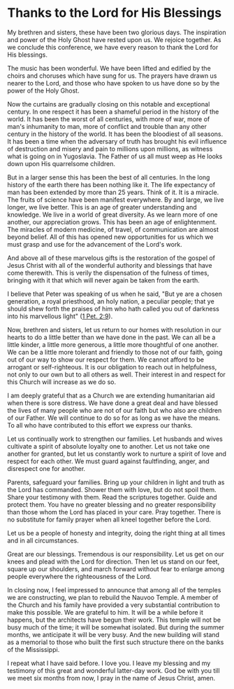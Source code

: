 # Thanks to the Lord for His Blessings

My brethren and sisters, these have been two glorious days. The inspiration
and power of the Holy Ghost have rested upon us. We rejoice together. As we
conclude this conference, we have every reason to thank the Lord for His
blessings.

The music has been wonderful. We have been lifted and edified by the choirs
and choruses which have sung for us. The prayers have drawn us nearer to the
Lord, and those who have spoken to us have done so by the power of the Holy
Ghost.

Now the curtains are gradually closing on this notable and exceptional
century. In one respect it has been a shameful period in the history of the
world. It has been the worst of all centuries, with more of war, more of man's
inhumanity to man, more of conflict and trouble than any other century in the
history of the world. It has been the bloodiest of all seasons. It has been a
time when the adversary of truth has brought his evil influence of destruction
and misery and pain to millions upon millions, as witness what is going on in
Yugoslavia. The Father of us all must weep as He looks down upon His
quarrelsome children.

But in a larger sense this has been the best of all centuries. In the long
history of the earth there has been nothing like it. The life expectancy of
man has been extended by more than 25 years. Think of it. It is a miracle. The
fruits of science have been manifest everywhere. By and large, we live longer,
we live better. This is an age of greater understanding and knowledge. We live
in a world of great diversity. As we learn more of one another, our
appreciation grows. This has been an age of enlightenment. The miracles of
modern medicine, of travel, of communication are almost beyond belief. All of
this has opened new opportunities for us which we must grasp and use for the
advancement of the Lord's work.

And above all of these marvelous gifts is the restoration of the gospel of
Jesus Christ with all of the wonderful authority and blessings that have come
therewith. This is verily the dispensation of the fulness of times, bringing
with it that which will never again be taken from the earth.

I believe that Peter was speaking of us when he said, "But ye are a chosen
generation, a royal priesthood, an holy nation, a peculiar people; that ye
should shew forth the praises of him who hath called you out of darkness into
his marvellous light" ([1 Pet.
2:9](https://www.lds.org/scriptures/nt/1-pet/2.9?lang=eng#8)).

Now, brethren and sisters, let us return to our homes with resolution in our
hearts to do a little better than we have done in the past. We can all be a
little kinder, a little more generous, a little more thoughtful of one
another. We can be a little more tolerant and friendly to those not of our
faith, going out of our way to show our respect for them. We cannot afford to
be arrogant or self-righteous. It is our obligation to reach out in
helpfulness, not only to our own but to all others as well. Their interest in
and respect for this Church will increase as we do so.

I am deeply grateful that as a Church we are extending humanitarian aid when
there is sore distress. We have done a great deal and have blessed the lives
of many people who are not of our faith but who also are children of our
Father. We will continue to do so for as long as we have the means. To all who
have contributed to this effort we express our thanks.

Let us continually work to strengthen our families. Let husbands and wives
cultivate a spirit of absolute loyalty one to another. Let us not take one
another for granted, but let us constantly work to nurture a spirit of love
and respect for each other. We must guard against faultfinding, anger, and
disrespect one for another.

Parents, safeguard your families. Bring up your children in light and truth as
the Lord has commanded. Shower them with love, but do not spoil them. Share
your testimony with them. Read the scriptures together. Guide and protect
them. You have no greater blessing and no greater responsibility than those
whom the Lord has placed in your care. Pray together. There is no substitute
for family prayer when all kneel together before the Lord.

Let us be a people of honesty and integrity, doing the right thing at all
times and in all circumstances.

Great are our blessings. Tremendous is our responsibility. Let us get on our
knees and plead with the Lord for direction. Then let us stand on our feet,
square up our shoulders, and march forward without fear to enlarge among
people everywhere the righteousness of the Lord.

In closing now, I feel impressed to announce that among all of the temples we
are constructing, we plan to rebuild the Nauvoo Temple. A member of the Church
and his family have provided a very substantial contribution to make this
possible. We are grateful to him. It will be a while before it happens, but
the architects have begun their work. This temple will not be busy much of the
time; it will be somewhat isolated. But during the summer months, we
anticipate it will be very busy. And the new building will stand as a memorial
to those who built the first such structure there on the banks of the
Mississippi.

I repeat what I have said before. I love you. I leave my blessing and my
testimony of this great and wonderful latter-day work. God be with you till we
meet six months from now, I pray in the name of Jesus Christ, amen.

